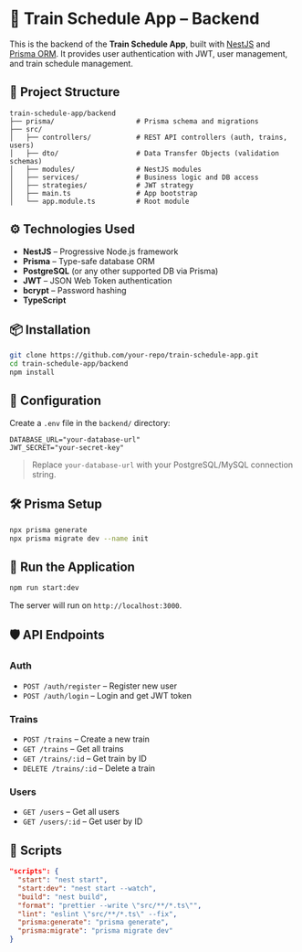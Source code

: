 # 🚆 Train Schedule App – Backend

This is the backend of the **Train Schedule App**, built with [NestJS](https://nestjs.com/) and [Prisma ORM](https://www.prisma.io/). It provides user authentication with JWT, user management, and train schedule management.

## 📂 Project Structure

```
train-schedule-app/backend
├── prisma/                    # Prisma schema and migrations
├── src/
│   ├── controllers/           # REST API controllers (auth, trains, users)
│   ├── dto/                   # Data Transfer Objects (validation schemas)
│   ├── modules/               # NestJS modules
│   ├── services/              # Business logic and DB access
│   ├── strategies/            # JWT strategy
│   ├── main.ts                # App bootstrap
│   └── app.module.ts          # Root module
```

## ⚙️ Technologies Used

- **NestJS** – Progressive Node.js framework
- **Prisma** – Type-safe database ORM
- **PostgreSQL** (or any other supported DB via Prisma)
- **JWT** – JSON Web Token authentication
- **bcrypt** – Password hashing
- **TypeScript**

## 📦 Installation

```bash
git clone https://github.com/your-repo/train-schedule-app.git
cd train-schedule-app/backend
npm install
```

## 🔧 Configuration

Create a `.env` file in the `backend/` directory:

```env
DATABASE_URL="your-database-url"
JWT_SECRET="your-secret-key"
```

> Replace `your-database-url` with your PostgreSQL/MySQL connection string.

## 🛠️ Prisma Setup

```bash
npx prisma generate
npx prisma migrate dev --name init
```

## 🚀 Run the Application

```bash
npm run start:dev
```

The server will run on `http://localhost:3000`.

## 🛡️ API Endpoints

### Auth

- `POST /auth/register` – Register new user
- `POST /auth/login` – Login and get JWT token

### Trains

- `POST /trains` – Create a new train
- `GET /trains` – Get all trains
- `GET /trains/:id` – Get train by ID
- `DELETE /trains/:id` – Delete a train

### Users

- `GET /users` – Get all users
- `GET /users/:id` – Get user by ID

## 🧪 Scripts

```json
"scripts": {
  "start": "nest start",
  "start:dev": "nest start --watch",
  "build": "nest build",
  "format": "prettier --write \"src/**/*.ts\"",
  "lint": "eslint \"src/**/*.ts\" --fix",
  "prisma:generate": "prisma generate",
  "prisma:migrate": "prisma migrate dev"
}
```

